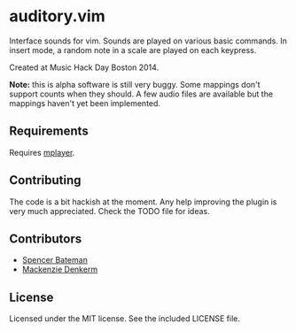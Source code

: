 auditory.vim
============

Interface sounds for vim. Sounds are played on various basic commands. In insert mode, a random note in a scale are played on each keypress.

Created at Music Hack Day Boston 2014.


**Note:** this is alpha software is still very buggy. Some mappings don't support counts when they should. A few audio files are available but the mappings haven't yet been implemented.


## Requirements
Requires [mplayer](http://www.mplayerhq.hu/).


## Contributing
The code is a bit hackish at the moment. Any help improving the plugin is very much appreciated. Check the TODO file for ideas.


## Contributors
- [Spencer Bateman](https://soundcloud.com/spencerbateman)
- [Mackenzie Denkerm](https://soundcloud.com/mackenzie-denker)


## License
Licensed under the MIT license. See the included LICENSE file.
